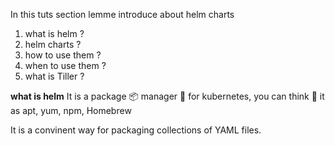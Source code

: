 In this tuts section lemme introduce about helm charts
1. what is helm ?
2. helm charts ?
3. how to use them ?
4. when to use them ?
5. what is Tiller ?
 
 **what is helm**
 It is a package 📦 manager 🎁 for kubernetes, you can think 🤔 it as apt, yum, npm, Homebrew
 
 It is a convinent way for packaging collections of YAML files.
